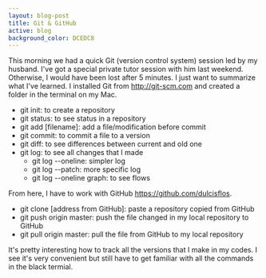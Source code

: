 ```yaml
---
layout: blog-post
title: Git & GitHub
active: blog
background_color: DCEDC8
---
```


This morning we had a quick Git (version control system) session led by my husband. I've got a special private tutor session with him last weekend. Otherwise, I would have been lost after 5 minutes. I just want to summarize what I've learned. I installed Git from http://git-scm.com and created a folder in the terminal on my Mac.

* git init: to create a repository
* git status: to see status in a repository
* git add [filename]: add a file/modification before commit
* git commit: to commit a file to a version
* git diff: to see differences between current and old one
* git log: to see all changes that I made
    * git log --oneline: simpler log
    * git log --patch: more specific log
    * git log --oneline graph: to see flows

From here, I have to work with GitHub https://github.com/dulcisflos.

* git clone [address from GitHub]: paste a repository copied from GitHub
* git push origin master: push the file changed in my local repository to GitHub
* git pull origin master: pull the file from GitHub to my local repository

It's pretty interesting how to track all the versions that I make in my codes. I see it's very convenient but still have to get familiar with all the commands in the black termial.
